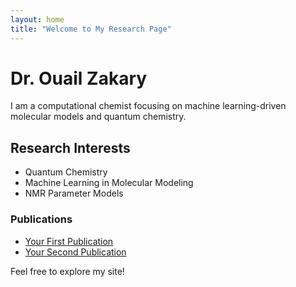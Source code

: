 ```yaml
---
layout: home
title: "Welcome to My Research Page"
---
```


# Dr. Ouail Zakary
I am a computational chemist focusing on machine learning-driven molecular models and quantum chemistry.

## Research Interests
- Quantum Chemistry
- Machine Learning in Molecular Modeling
- NMR Parameter Models

### Publications
- [Your First Publication](#)
- [Your Second Publication](#)

Feel free to explore my site!
